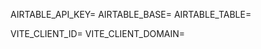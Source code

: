 <!-- Airtable env variables required -->

AIRTABLE_API_KEY=
AIRTABLE_BASE=
AIRTABLE_TABLE=

<!--Auth0 env variables  -->

VITE_CLIENT_ID=
VITE_CLIENT_DOMAIN=
